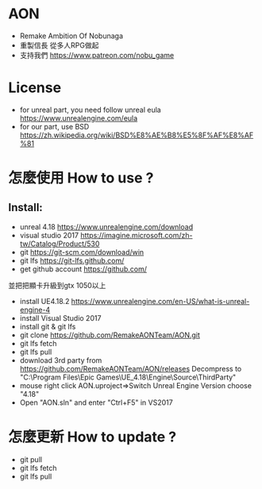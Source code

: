 # AON
- Remake Ambition Of Nobunaga
- 重製信長 從多人RPG做起
- 支持我們 https://www.patreon.com/nobu_game

# License
- for unreal part, you need follow unreal eula https://www.unrealengine.com/eula
- for our part, use BSD https://zh.wikipedia.org/wiki/BSD%E8%AE%B8%E5%8F%AF%E8%AF%81

# 怎麼使用 How to use ?

## Install:
- unreal 4.18  https://www.unrealengine.com/download
- visual studio 2017 https://imagine.microsoft.com/zh-tw/Catalog/Product/530
- git  https://git-scm.com/download/win
- git lfs   https://git-lfs.github.com/
- get github account  https://github.com/

並把把顯卡升級到gtx 1050以上
- install UE4.18.2 https://www.unrealengine.com/en-US/what-is-unreal-engine-4
- install Visual Studio 2017
- install git & git lfs
- git clone https://github.com/RemakeAONTeam/AON.git
- git lfs fetch
- git lfs pull
- download 3rd party from https://github.com/RemakeAONTeam/AON/releases Decompress to "C:\Program Files\Epic Games\UE_4.18\Engine\Source\ThirdParty"
- mouse right click AON.uproject=>Switch Unreal Engine Version choose "4.18"
- Open "AON.sln" and enter "Ctrl+F5" in VS2017

# 怎麼更新 How to update ?
- git pull
- git lfs fetch
- git lfs pull

